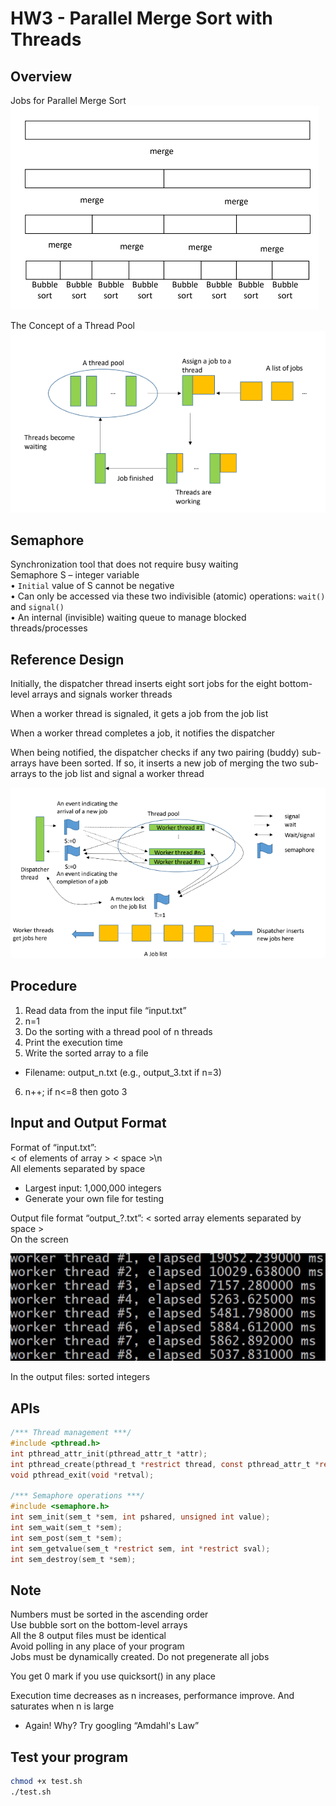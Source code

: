# HW3 - Parallel Merge Sort with Threads

## Overview
Jobs for Parallel Merge Sort \
![Alt text](res/mergeSort.png)

The Concept of a Thread Pool \
![Alt text](res/threadPool.png)

## Semaphore
Synchronization tool that does not require busy waiting \
Semaphore S – integer variable \
• `Initial` value of S cannot be negative \
• Can only be accessed via these two indivisible (atomic) operations: `wait()` and `signal()` \
• An internal (invisible) waiting queue to manage blocked threads/processes

## Reference Design
Initially, the dispatcher thread inserts eight sort jobs for the eight bottom-level arrays and signals worker threads 

When a worker thread is signaled, it gets a job from the job list 

When a worker thread completes a job, it notifies the dispatcher 

When being notified, the dispatcher checks if any two pairing (buddy) sub-arrays have been sorted. If so, it inserts a new job of merging the 
two sub-arrays to the job list and signal a worker thread 

![Alt text](res/reference.png)

## Procedure
1. Read data from the input file “input.txt”
2. n=1
3. Do the sorting with a thread pool of n threads
4. Print the execution time
5. Write the sorted array to a file
- Filename: output_n.txt (e.g., output_3.txt if n=3)
6. n++; if n<=8 then goto 3

## Input and Output Format
Format of “input.txt”: \
< of elements of array > < space >\n \
All elements separated by space
- Largest input: 1,000,000 integers
- Generate your own file for testing

Output file format “output_?.txt”:
< sorted array elements separated by space > \
On the screen 

![Alt text](res/result.png) 

In the output files: sorted integers

## APIs
```c
/*** Thread management ***/
#include <pthread.h> 
int pthread_attr_init(pthread_attr_t *attr);
int pthread_create(pthread_t *restrict thread, const pthread_attr_t *restrict attr, void *(*start_routine)(void *), void *restrict arg); 
void pthread_exit(void *retval);

/*** Semaphore operations ***/
#include <semaphore.h> 
int sem_init(sem_t *sem, int pshared, unsigned int value);
int sem_wait(sem_t *sem);
int sem_post(sem_t *sem);
int sem_getvalue(sem_t *restrict sem, int *restrict sval);
int sem_destroy(sem_t *sem);
```

## Note
Numbers must be sorted in the ascending order \
Use bubble sort on the bottom-level arrays \
All the 8 output files must be identical \
Avoid polling in any place of your program \
Jobs must be dynamically created. Do not pregenerate all jobs 

You get 0 mark if you use quicksort() in any place 

Execution time decreases as n increases, performance improve. And saturates when n is large
- Again! Why? Try googling “Amdahl's Law”

## Test your program
```bash
chmod +x test.sh
./test.sh
```